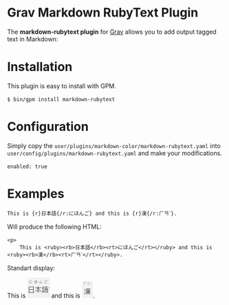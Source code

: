 # Grav Markdown RubyText Plugin

The **markdown-rubytext plugin** for [Grav](http://github.com/getgrav/grav) allows you to add output <ruby> tagged text in Markdown:

# Installation

This plugin is easy to install with GPM.

```
$ bin/gpm install markdown-rubytext
```

# Configuration

Simply copy the `user/plugins/markdown-color/markdown-rubytext.yaml` into `user/config/plugins/markdown-rubytext.yaml` and make your modifications.

```
enabled: true
```

# Examples

```
This is {r}日本語{/r:にほんご} and this is {r}漢{/r:ㄏㄢˋ}.
```

Will produce the following HTML:

```
<p>
    This is <ruby><rb>日本語</rb><rt>にほんご</rt></ruby> and this is <ruby><rb>漢</rb><rt>ㄏㄢˋ</rt></ruby>.
```

Standart display:

This is ![nihongo](nihongo.PNG) and this is ![kan](kan.PNG).
